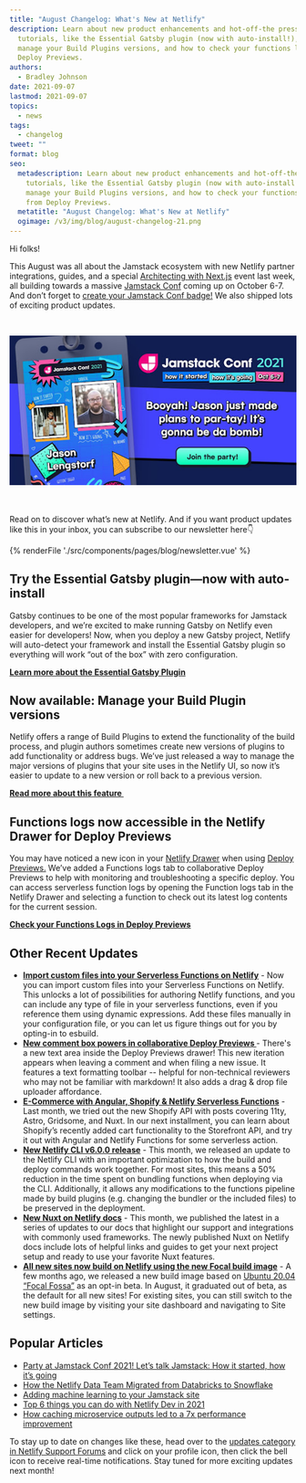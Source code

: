 ```yaml
---
title: "August Changelog: What's New at Netlify"
description: Learn about new product enhancements and hot-off-the press
  tutorials, like the Essential Gatsby plugin (now with auto-install!), how to
  manage your Build Plugins versions, and how to check your functions logs from
  Deploy Previews.
authors:
  - Bradley Johnson
date: 2021-09-07
lastmod: 2021-09-07
topics:
  - news
tags:
  - changelog
tweet: ""
format: blog
seo:
  metadescription: Learn about new product enhancements and hot-off-the press
    tutorials, like the Essential Gatsby plugin (now with auto-install!), how to
    manage your Build Plugins versions, and how to check your functions logs
    from Deploy Previews.
  metatitle: "August Changelog: What's New at Netlify"
  ogimage: /v3/img/blog/august-changelog-21.png
---
```

Hi folks!

This August was all about the Jamstack ecosystem with new Netlify partner integrations, guides, and a special [Architecting with Next.js](https://www.netlify.com/events/architecting-with-nextjs) event last week, all building towards a massive [Jamstack Conf](https://www.netlify.com/blog/2021/08/24/party-at-jamstack-conf-2021-lets-talk-jamstack-how-it-started-how-its-going/) coming up on October 6-7. And don’t forget to [create your Jamstack Conf badge!](https://jamstackconf.com/#/register) We also shipped lots of exciting product updates.

<img><center> ![](/v3/img/blog/jamstack-conf-2021-badge.jpeg)</center>

\
\
Read on to discover what’s new at Netlify. And if you want product updates like this in your inbox, you can subscribe to our newsletter here👇

{% renderFile './src/components/pages/blog/newsletter.vue' %}

## Try the Essential Gatsby plugin—now with auto-install

Gatsby continues to be one of the most popular frameworks for Jamstack developers, and we’re excited to make running Gatsby on Netlify even easier for developers! Now, when you deploy a new Gatsby project, Netlify will auto-detect your framework and install the Essential Gatsby plugin so everything will work “out of the box” with zero configuration.

**[Learn more about the Essential Gatsby Plugin](https://www.netlify.com/blog/2021/08/18/try-the-essential-gatsby-pluginnow-with-auto-install/)**

## Now available: Manage your Build Plugin versions

Netlify offers a range of Build Plugins to extend the functionality of the build process, and plugin authors sometimes create new versions of plugins to add functionality or address bugs. We’ve just released a way to manage the major versions of plugins that your site uses in the Netlify UI, so now it’s easier to update to a new version or roll back to a previous version.

**[Read more about this feature ](https://answers.netlify.com/t/now-available-manage-build-plugin-versions/42293)**

## Functions logs now accessible in the Netlify Drawer for Deploy Previews

You may have noticed a new icon in your [Netlify Drawer](https://docs.netlify.com/site-deploys/deploy-previews/#collaborative-deploy-previews) when using [Deploy Previews.](https://docs.netlify.com/site-deploys/deploy-previews/) We’ve added a Functions logs tab to collaborative Deploy Previews to help with monitoring and troubleshooting a specific deploy. You can access serverless function logs by opening the Function logs tab in the Netlify Drawer and selecting a function to check out its latest log contents for the current session.

**[Check your Functions Logs in Deploy Previews](https://answers.netlify.com/t/functions-logs-now-available-in-the-netlify-drawer-when-using-deploy-previews/42731)**

## Other Recent Updates

* **[Import custom files into your Serverless Functions on Netlify](https://www.netlify.com/blog/2021/08/12/how-to-include-files-in-netlify-serverless-functions/)** - Now you can import custom files into your Serverless Functions on Netlify. This unlocks a lot of possibilities for authoring Netlify functions, and you can include any type of file in your serverless functions, even if you reference them using dynamic expressions. Add these files manually in your configuration file, or you can let us figure things out for you by opting-in to esbuild.
* **[New comment box powers in collaborative Deploy Previews ](https://answers.netlify.com/t/new-comment-box-powers-in-collaborative-deploy-previews/42589)**- There's a new text area inside the Deploy Previews drawer! This new iteration appears when leaving a comment and when filing a new issue. It features a text formatting toolbar -- helpful for non-technical reviewers who may not be familiar with markdown! It also adds a drag & drop file uploader affordance.
* **[E-Commerce with Angular, Shopify & Netlify Serverless Functions](https://www.netlify.com/blog/2021/08/25/e-commerce-with-angular-shopify-netlify-serverless-functions/)** - Last month, we tried out the new Shopify API with posts covering 11ty, Astro, Gridsome, and Nuxt. In our next installment, you can learn about Shopify’s recently added cart functionality to the Storefront API, and try it out with Angular and Netlify Functions for some serverless action.
* **[New Netlify CLI v6.0.0 release](https://github.com/netlify/cli/releases/tag/v6.0.0)** - This month, we released an update to the Netlify CLI with an important optimization to how the build and deploy commands work together. For most sites, this means a 50% reduction in the time spent on bundling functions when deploying via the CLI. Additionally, it allows any modifications to the functions pipeline made by build plugins (e.g. changing the bundler or the included files) to be preserved in the deployment.
* **[New Nuxt on Netlify docs](https://docs.netlify.com/configure-builds/common-configurations/nuxt/)** - This month, we published the latest in a series of updates to our docs that highlight our support and integrations with commonly used frameworks. The newly published Nuxt on Netlify docs include lots of helpful links and guides to get your next project setup and ready to use your favorite Nuxt features.
* **[All new sites now build on Netlify using the new Focal build image](https://answers.netlify.com/t/please-read-end-of-support-for-trusty-build-image-everything-you-need-to-know/39004)** - A few months ago, we released a new build image based on [Ubuntu 20.04 “Focal Fossa”](https://answers.netlify.com/t/new-ubuntu-20-04-focal-fossa-build-image/37095) as an opt-in beta. In August, it graduated out of beta, as the default for all new sites! For existing sites, you can still switch to the new build image by visiting your site dashboard and navigating to Site settings.

## Popular Articles

* [Party at Jamstack Conf 2021! Let’s talk Jamstack: How it started, how it’s going](https://www.netlify.com/blog/2021/08/24/party-at-jamstack-conf-2021-lets-talk-jamstack-how-it-started-how-its-going/)
* [How the Netlify Data Team Migrated from Databricks to Snowflake](https://www.netlify.com/blog/2021/08/10/how-the-netlify-data-team-migrated-from-databricks-to-snowflake/)
* [Adding machine learning to your Jamstack site](https://www.netlify.com/blog/2021/08/16/adding-machine-learning-to-your-jamstack-site/)
* [Top 6 things you can do with Netlify Dev in 2021](https://www.netlify.com/blog/2021/08/16/top-6-things-you-can-do-with-netlify-dev-in-2021/)
* [How caching microservice outputs led to a 7x performance improvement](https://www.netlify.com/blog/2021/08/17/how-caching-microservice-outputs-led-to-a-7x-performance-improvement/)

To stay up to date on changes like these, head over to the [updates category in Netlify Support Forums](https://answers.netlify.com/c/features/updates/51?utm_campaign=General%20Newsletter&utm_medium=email&_hsmi=2&_hsenc=p2ANqtz--IRbpFAIm-gHxhvzRpuED2Q87pw9BrlTky8RmNQjMRUOK0uvr-q9Jun4pyibKQRN-rXNX37M4ZGEpI2N1ZQyP4BH9v3w&utm_content=2&utm_source=hs_email) and click on your profile icon, then click the bell icon to receive real-time notifications. Stay tuned for more exciting updates next month!
